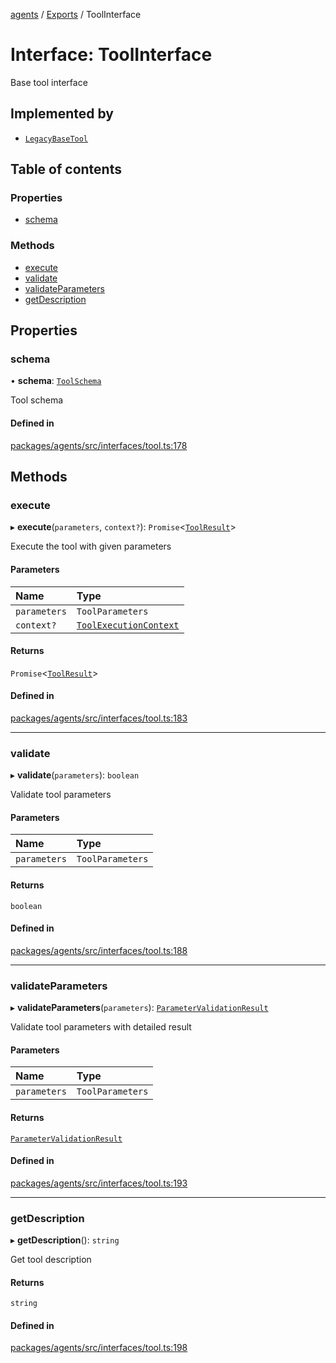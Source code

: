 <!-- 
 ⚠️  AUTO-GENERATED FILE - DO NOT EDIT MANUALLY
 This file is automatically generated by scripts/docs-generator.js
 To make changes, edit the source TypeScript files or update the generator script
-->

[agents](../../) / [Exports](../modules) / ToolInterface

# Interface: ToolInterface

Base tool interface

## Implemented by

- [`LegacyBaseTool`](../classes/LegacyBaseTool)

## Table of contents

### Properties

- [schema](ToolInterface#schema)

### Methods

- [execute](ToolInterface#execute)
- [validate](ToolInterface#validate)
- [validateParameters](ToolInterface#validateparameters)
- [getDescription](ToolInterface#getdescription)

## Properties

### schema

• **schema**: [`ToolSchema`](ToolSchema)

Tool schema

#### Defined in

[packages/agents/src/interfaces/tool.ts:178](https://github.com/woojubb/robota/blob/d84cd2e1e6915e9f7e9aff8f9b06df02e55c139b/packages/agents/src/interfaces/tool.ts#L178)

## Methods

### execute

▸ **execute**(`parameters`, `context?`): `Promise`\<[`ToolResult`](ToolResult)\>

Execute the tool with given parameters

#### Parameters

| Name | Type |
| :------ | :------ |
| `parameters` | `ToolParameters` |
| `context?` | [`ToolExecutionContext`](ToolExecutionContext) |

#### Returns

`Promise`\<[`ToolResult`](ToolResult)\>

#### Defined in

[packages/agents/src/interfaces/tool.ts:183](https://github.com/woojubb/robota/blob/d84cd2e1e6915e9f7e9aff8f9b06df02e55c139b/packages/agents/src/interfaces/tool.ts#L183)

___

### validate

▸ **validate**(`parameters`): `boolean`

Validate tool parameters

#### Parameters

| Name | Type |
| :------ | :------ |
| `parameters` | `ToolParameters` |

#### Returns

`boolean`

#### Defined in

[packages/agents/src/interfaces/tool.ts:188](https://github.com/woojubb/robota/blob/d84cd2e1e6915e9f7e9aff8f9b06df02e55c139b/packages/agents/src/interfaces/tool.ts#L188)

___

### validateParameters

▸ **validateParameters**(`parameters`): [`ParameterValidationResult`](ParameterValidationResult)

Validate tool parameters with detailed result

#### Parameters

| Name | Type |
| :------ | :------ |
| `parameters` | `ToolParameters` |

#### Returns

[`ParameterValidationResult`](ParameterValidationResult)

#### Defined in

[packages/agents/src/interfaces/tool.ts:193](https://github.com/woojubb/robota/blob/d84cd2e1e6915e9f7e9aff8f9b06df02e55c139b/packages/agents/src/interfaces/tool.ts#L193)

___

### getDescription

▸ **getDescription**(): `string`

Get tool description

#### Returns

`string`

#### Defined in

[packages/agents/src/interfaces/tool.ts:198](https://github.com/woojubb/robota/blob/d84cd2e1e6915e9f7e9aff8f9b06df02e55c139b/packages/agents/src/interfaces/tool.ts#L198)
